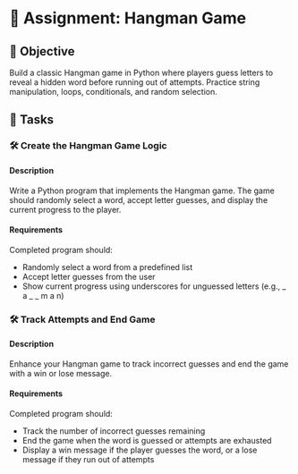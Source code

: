 

# 📘 Assignment: Hangman Game

## 🎯 Objective

Build a classic Hangman game in Python where players guess letters to reveal a hidden word before running out of attempts. Practice string manipulation, loops, conditionals, and random selection.

## 📝 Tasks

### 🛠️	Create the Hangman Game Logic

#### Description
Write a Python program that implements the Hangman game. The game should randomly select a word, accept letter guesses, and display the current progress to the player.

#### Requirements
Completed program should:

- Randomly select a word from a predefined list
- Accept letter guesses from the user
- Show current progress using underscores for unguessed letters (e.g., _ a _ _ m a n)


### 🛠️	Track Attempts and End Game

#### Description
Enhance your Hangman game to track incorrect guesses and end the game with a win or lose message.

#### Requirements
Completed program should:

- Track the number of incorrect guesses remaining
- End the game when the word is guessed or attempts are exhausted
- Display a win message if the player guesses the word, or a lose message if they run out of attempts
